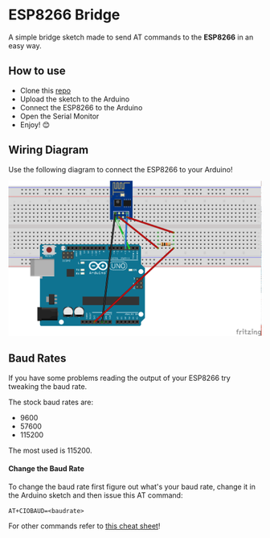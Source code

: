 # ESP8266 Bridge

A simple bridge sketch made to send AT commands to the **ESP8266** in an easy way.

## How to use

* Clone this [repo](https://github.com/eliseomartelli/ESP8266_Bridge/archive/master.zip)
* Upload the sketch to the Arduino
* Connect the ESP8266 to the Arduino
* Open the Serial Monitor
* Enjoy! :blush:

## Wiring Diagram

Use the following diagram to connect the ESP8266 to your Arduino!

![Wiring Diagram](https://raw.githubusercontent.com/eliseomartelli/ESP8266_Bridge/master/schematic.png)

## Baud Rates

If you have some problems reading the output of your ESP8266 try tweaking the baud rate.

The stock baud rates are:

* 9600
* 57600
* 115200

The most used is 115200.

#### Change the Baud Rate

To change the baud rate first figure out what's your baud rate, change it in the Arduino sketch and then issue this AT command:

```
AT+CIOBAUD=<baudrate>
```

For other commands refer to [this cheat sheet](http://www.pridopia.co.uk/pi-doc/ESP8266ATCommandsSet.pdf)!
